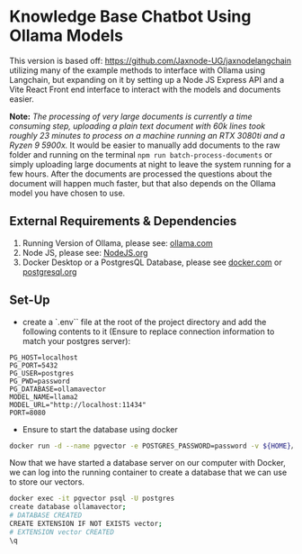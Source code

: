 # Knowledge Base Chatbot Using Ollama Models

This version is based off: https://github.com/Jaxnode-UG/jaxnodelangchain utilizing many of the example methods to interface with Ollama using Langchain, but expanding on it by setting up a Node JS Express API and a Vite React Front end interface to interact with the models and documents easier.

**Note:** _The processing of very large documents is currently a time consuming step, uploading a plain text document with 60k lines took roughly 23 minutes to process on a machine running an RTX 3080ti and a Ryzen 9 5900x._ It would be easier to manually add documents to the raw folder and running on the terminal `npm run batch-process-documents` or simply uploading large documents at night to leave the system running for a few hours. After the documents are processed the questions about the document will happen much faster, but that also depends on the Ollama model you have chosen to use.

## External Requirements & Dependencies

1. Running Version of Ollama, please see: [ollama.com](https://ollama.com/)
2. Node JS, please see: [NodeJS.org](https://nodejs.org)
3. Docker Desktop or a PostgresQL Database, please see [docker.com](https://www.docker.com/) or [postgresql.org](https://postgresql.org)

## Set-Up

- create a `.env`` file at the root of the project directory and add the following contents to it (Ensure to replace connection information to match your postgres server):

```env
PG_HOST=localhost
PG_PORT=5432
PG_USER=postgres
PG_PWD=password
PG_DATABASE=ollamavector
MODEL_NAME=llama2
MODEL_URL="http://localhost:11434"
PORT=8080
```

- Ensure to start the database using docker

```bash
docker run -d --name pgvector -e POSTGRES_PASSWORD=password -v ${HOME}/pgvector/:/var/lib/postgresql/data -p 5432:5432 pgvector/pgvector:pg16
```

Now that we have started a database server on our computer with Docker, we can log into the running container to create a database that we can use to store our vectors.

```bash
docker exec -it pgvector psql -U postgres
create database ollamavector;
# DATABASE CREATED
CREATE EXTENSION IF NOT EXISTS vector;
# EXTENSION vector CREATED
\q
```

